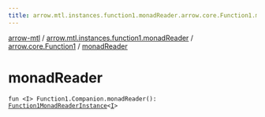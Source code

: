 ```yaml
---
title: arrow.mtl.instances.function1.monadReader.arrow.core.Function1.monadReader - arrow-mtl
---
```


[arrow-mtl](../../index.html) / [arrow.mtl.instances.function1.monadReader](../index.html) / [arrow.core.Function1](index.html) / [monadReader](./monad-reader.html)

# monadReader

`fun <I> Function1.Companion.monadReader(): `[`Function1MonadReaderInstance`](../../arrow.mtl.instances/-function1-monad-reader-instance/index.html)`<`[`I`](monad-reader.html#I)`>`
